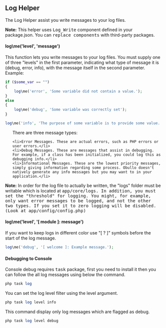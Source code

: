 ## Log Helper

The Log Helper assist you write messages to your log files.

**Note:** This helper uses <kbd>Log_Write</kbd> component defined in your package.json. You can <kbd>replace components</kbd> with third-party packages.

#### log\me('level', 'message')

This function lets you write messages to your log files. You must supply one of three "levels" in the first parameter, indicating what type of message it is (debug, error, info), with the message itself in the second parameter. Example:

```php
if ($some_var == "")
{
    log\me('error', 'Some variable did not contain a value.');
}
else
{
    log\me('debug', 'Some variable was correctly set');
}

log\me('info', 'The purpose of some variable is to provide some value.');
```

<ol>
There are three message types:

    <li>Error Messages. These are actual errors, such as PHP errors or user errors.</li>
    <li>Debug Messages. These are messages that assist in debugging. For example, if a class has been initialized, you could log this as debugging info.</li>
    <li>Informational Messages. These are the lowest priority messages, simply giving information regarding some process. Obullo doesn't natively generate any info messages but you may want to in your application.</li>
</ol>

**Note:** In order for the log file to actually be written, the "logs" folder must be writable which is located at <kbd>app/core/logs<kbd>. In addition, you must set the "threshold" for logging. You might, for example, only want error messages to be logged, and not the other two types. If you set it to zero logging will be disabled. (Look at <kbd>app/config/config.php</kbd>)

#### log\me('level', '[ module ]: message')

If you want to keep logs in different color use "[ ? ]" symbols before the start of the log message.

```php
log\me('debug', '[ welcome ]: Example message.');
```
#### Debugging to Console

Console debug requires <kbd>task</kbd> package, first you need to install it then you can follow the all log messages using below the command.

```php
php task log
```
You can set the log level filter using the level argument.

```php
php task log level info
```

This command display only log messages which are flagged as debug.

```php
php task log level debug
```